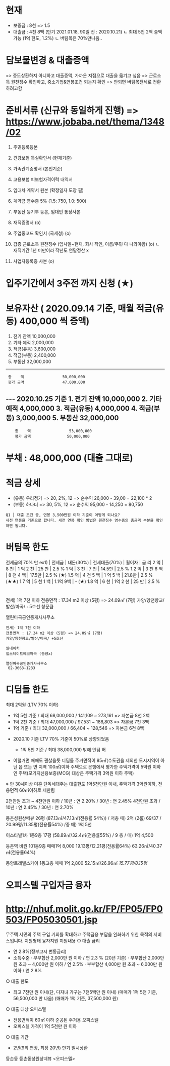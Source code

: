 
# 현재
 - 보증금 : 8천 => 1.5
 - 대출금 : 4천 8백 (만기 2021.01.18, 90일 전 : 2020.10.21)
   ㄴ 최대 5천 2백 증액 가능 (1억 한도, 1.2%)
   ㄴ 버팀목은 70%만나옴..

# 담보물변경 & 대출증액
 => 중도상환하지 아니하고 대출증액, 가까운 지점으로 대출을 옮기고 싶음
 => 근로소득 원천징수 확인하고, 중소기업&연봉조건 되는지 확인 => 안되면 버팀목전세로 전환하려고함

# 준비서류 (신규와 동일하게 진행) => https://www.jobaba.net/thema/1348/02
 1. 주민등록등본
 2. 건강보험 득실확인서 (현재기준)
 3. 가족관계증명서 (본인기준)
 4. 고용보험 피보험자격이력 내역서


 5. 임대차 계약서 원본 (확정일자 도장 필)
 6. 계약금 영수증 5% (1.5: 750, 1.0: 500)
 7. 부동산 등기부 등본, 임대인 통장사본

 8. 재직증명서 (o)
 9. 주업종코드 확인서 (국세청) (o)
 10. 갑종 근로소득 원천징수 (입사일~현재, 회사 직인, 이름/주민 다 나와야함) (o)
  ㄴ 재직기간 1년 미만이라 작년도 연말정산 x
 11. 사업자등록증 사본 (o)


# 입주기간에서 3주전 까지 신청 (★)

# 보유자산    ( 2020.09.14 기준, 매월 적금(유동) 400,000 씩 증액)
  1. 전기 잔액                10,000,000
  2. 기타 예적                 2,000,000
  3. 적금(유동)                3,600,000
  4. 적금(부동)                2,400,000
  5. 부동산                   32,000,000
------------------------------------------
     총    액                 50,000,000
     평가 금액                 47,600,000


--- 2020.10.25 기준
     1. 전기 잔액                10,000,000
     2. 기타 예적                 4,000,000
     3. 적금(유동)                4,000,000
     4. 적금(부동)                3,000,000
     5. 부동산                   32,000,000
   ------------------------------------------
        총    액                 53,000,000
        평가 금액                50,000,000



# 부채 : 48,000,000 (대출 그대로)

# 적금 상세
 - (유동) 우리정기 => 20, 2%, 12 => 순수익 26,000 - 39,00 = 22,100 * 2
 - (부동) 하나더 => 30, 5%, 12 => 순수익 95,000 - 14,250 = 80,750


```
Q1 ⎮ 대출 조건 중, 연봉 3,500만원 이하 기준이 어떻게 되나요?
세전 연봉을 기존으로 합니다. 세전 연봉 확인 방법은 원천징수 영수증의 총금액 부분을 확인하면 됩니다.
```

# 버팀목 한도
전세금의 70% 만
ex1)
  | 전세금 | 내돈(30%) | 전세대출(70%) | 월이자  | 금 리
     2 억  |   8 천    |   1 억 2 천  |  25 만  | 2.5 %
     1 억  |   3 천    |   7 천       |  14.5만 | 2.5 %
   1.2 억  | 3 천 6 백 |   8 천 4 백  |  17.5만 | 2.5 %   (★)
   1.5 억  | 4 천 5 백 |   1 억 5 백  |  21.8만  | 2.5 %  (★★)
   1.7 억  | 5 천 1 백 |   1.1억 9백  |  -                (★)
   1.8 억  |   6 천    |   1억 2 천   |  25 만 | 2.5 %

#
전세) 1억 7천 이하
전용면적 : 17.34 m2 이상 (5평) => 24.09㎡ (7평)
가양/양천향교/발산/마곡/ +5호선
창문큼



열린마곡공인중개사사무소
```
전세) 1억 7천 이하
전용면적 : 17.34 m2 이상 (5평) => 24.09㎡ (7평)
가양/양천향교/발산/마곡/ +5호선

필네이처
힐스테이트에코마곡 (동향x)

열린마곡공인중개사사무소
 02-3663-1233
```



# 디딤돌 한도
최대 2억원 (LTV 70% 이하)
 - 1억 5천 기준 / 최대 68,000,000 / 141,109 ~ 273,161 => 자본금 8천 2백
 - 1억 2천 기준 / 최대 47,000,000 / 97,531 ~ 188,803 => 자본금 7천 3백
 - 1억 기준 / 최대 32,000,000 / 66,404 ~ 128,546 => 자본금 6천 8백
+ 2020.10 기준 LTV 70% 기준이 50%로 상향되었음
  - 1억 5천 기준 / 최대 38,000,000 밖에 안됨 허


+ 이럴거면 매매도 괜찮을듯
디딤돌
주거면적이 85㎡(수도권을 제외한 도시지역이 아닌 읍 또는 면 지역 100㎡)이하 주택으로 은행에서 평가한 주택가격이 5억원 이하인 주택(모기지신용보증(MCG) 대상은 주택가격 3억원 이하 주택)

※ 만 30세이상 미혼 단독세대주는 대출한도 1억5천만원 이내, 주택가격 3억원이하, 전용면적 60㎡이하로 제한됨

2천만원 초과 ~ 4천만원 이하 / 10년 : 연 2.20% / 30년 : 연 2.45%
4천만원 초과 / 10년 : 연 2.45% / 30년 : 연 2.70%

등촌성원상떼뷰 26평 (87.13㎡/47.13㎡(전용률 54%)) / 저층 매) 2억 (2룸)
	69/37 / 20.99평/11.35평(전용률54%) /중 매) 1억 5천

이스타빌1차 1동9층 17평 (58.89㎡/32.4㎡(전용률55%)  /  9 층 / 매) 1억 4,500

등촌역 비원 101동9층
매매1억 8,000
19.13평/12.21평(전용률64%) 63.26㎡/40.37㎡(전용률64%)

동양트레벨스카이 1동고층
매매 1억 2,800
52.15㎡/26.96㎡ *15.77평/8.15평*


# 오피스텔 구입자금 융자   
# http://nhuf.molit.go.kr/FP/FP05/FP0503/FP05030501.jsp
무주택 서민의 주택 구입 기회를 확대하고 주택금융 부담을 완화하기 위한 목적의 서비스입니다.
지원형태	융자지원
지원내용	○ 대출 금리
 - 연 2.8%(정부고시 변동금리)
 - 소득수준
  · 부부합산 2,000만 원 이하 / 연 2.3 % (20년 기준)
    · 부부합산 2,000만 원 초과 ~ 4,000만 원 이하 / 연 2.5%
  · 부부합산 4,000만 원 초과 ~ 6,000만 원 이하 / 연 2.8%

○ 대출 한도
 - 최고 7천만 원 이내(단, 다자녀 가구는 7천5백만 원 이내)
 (매매가 1억 5천 기준, 56,500,000 만 나옴)
 (매매가 1억 기준, 37,500,000 원)


○ 대출 대상 오피스텔
 - 전용면적이 60㎡ 이하 준공된 주거용 오피스텔
 - 오피스텔 가격이 1억 5천만 원 이하

○ 대출 기간
 - 2년(9회 연장, 최장 20년) 만기 일시상환

등촌동 등촌동성원상떼뷰 <오피스텔>
